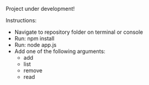 Project under development!

Instructions:

* Navigate to repository folder on terminal or console
* Run: npm install
* Run: node app.js
* Add one of the following arguments:
  * add
  * list
  * remove
  * read
